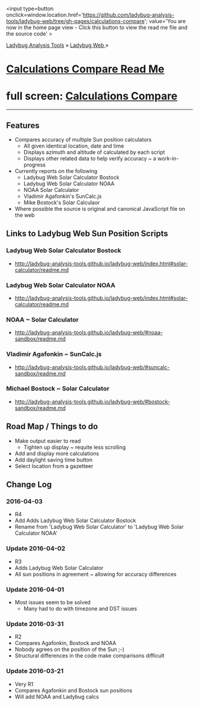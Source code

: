 ﻿<span style=display:none; >[You are now in a GitHub source code view - click this link to view the home page]( http://ladybug-analysis-tools.github.io/ladybug-web/#calculations-compare/readme.md "View file as a web page." ) </span>
<input type=button onclick=window.location.href='https://github.com/ladybug-analysis-tools/ladybug-web/tree/gh-pages/calculations-compare'; 
value='You are now in the home page view - Click this button to view the read me file and the source code' >


[Ladybug Analysis Tools]( http://ladybug-analysis-tools.github.io/ ) » [Ladybug Web ]( http://ladybug-analysis-tools.github.io/ladybug-web/ ) »

[Calculations Compare Read Me]( http://ladybug-analysis-tools.github.io/ladybug-web/index.html#calculations-compare/readme.md )
===

# full screen: [Calculations Compare]( http://ladybug-analysis-tools.github.io/ladybug-web/calculations-compare/ )

***

## Features

* Compares accuracy of multiple Sun position calculators
	* All given identical location, date and time
	* Displays azimuth and altitude of calculated by each script
	* Displays other related data to help verify accuracy ~ a work-in-progress
* Currently reports on the following
	* Ladybug Web Solar Calculator Bostock
	* Ladybug Web Solar Calculator NOAA
	* NOAA Solar Calculator
	* Vladimir Agafonkin's SunCalc.js
	* Mike Bostock's Solar Calculaor
* Where possible the source is original and canonical JavaScript file on the web


## Links to Ladybug Web Sun Position Scripts

### Ladybug Web Solar Calculator Bostock

* http://ladybug-analysis-tools.github.io/ladybug-web/index.html#solar-calculator/readme.md


### Ladybug Web Solar Calculator NOAA

* http://ladybug-analysis-tools.github.io/ladybug-web/index.html#solar-calculator/readme.md


### NOAA ~ Solar Calculator

* http://ladybug-analysis-tools.github.io/ladybug-web/#noaa-sandbox/readme.md


### Vladimir Agafonkin ~ SunCalc.js

* http://ladybug-analysis-tools.github.io/ladybug-web/#suncalc-sandbox/readme.md


### Michael Bostock ~ Solar Calculator

* http://ladybug-analysis-tools.github.io/ladybug-web/#bostock-sandbox/readme.md

## Road Map / Things to do

* Make output easier to read
	* Tighten up display ~ requite less scrolling
* Add and display more calculations
* Add daylight saving time button
* Select location from a gazetteer


## Change Log

### 2016-04-03

* R4
* Add Adds Ladybug Web Solar Calculator Bostock
* Rename from 'Ladybug Web Solar Calculator' to 'Ladybug Web Solar Calculator NOAA'

### Update 2016-04-02

* R3
* Adds Ladybug Web Solar Calculator
* All sun positions in agreement ~ allowing for accuracy differences

### Update 2016-04-01


* Most issues seem to be solved
	* Many had to do with timezone and DST issues

### Update 2016-03-31

* R2
* Compares Agafonkin, Bostock and NOAA
* Nobody agrees on the position of the Sun ;-)
* Structural differences in the code make comparisons difficult


### Update 2016-03-21

* Very R1
* Compares Agafonkin and Bostock sun positions
* Will add NOAA and Ladybug calcs
